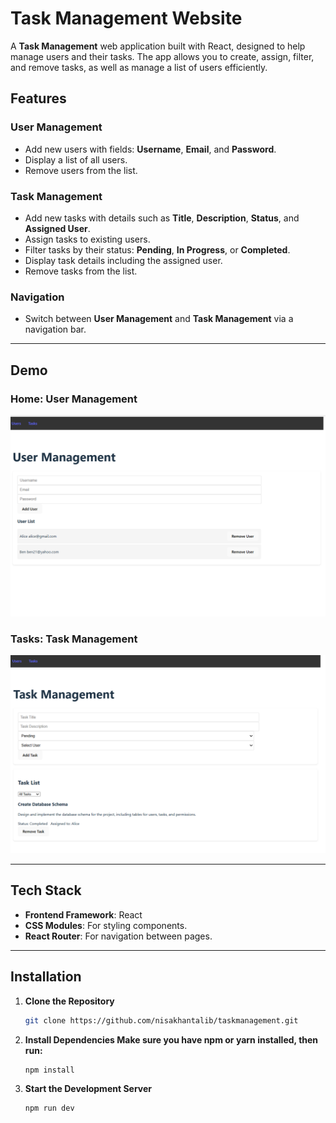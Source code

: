 # Task Management Website

A **Task Management** web application built with React, designed to help manage users and their tasks. The app allows you to create, assign, filter, and remove tasks, as well as manage a list of users efficiently.

## Features

### User Management
- Add new users with fields: **Username**, **Email**, and **Password**.
- Display a list of all users.
- Remove users from the list.

### Task Management
- Add new tasks with details such as **Title**, **Description**, **Status**, and **Assigned User**.
- Assign tasks to existing users.
- Filter tasks by their status: **Pending**, **In Progress**, or **Completed**.
- Display task details including the assigned user.
- Remove tasks from the list.

### Navigation
- Switch between **User Management** and **Task Management** via a navigation bar.

---

## Demo

### Home: User Management
![User Management Screenshot](images/user_tab.png)

### Tasks: Task Management
![Task Management Screenshot](images/task_tab.png)

---

## Tech Stack

- **Frontend Framework**: React
- **CSS Modules**: For styling components.
- **React Router**: For navigation between pages.

---

## Installation

1. **Clone the Repository**
   ```bash
   git clone https://github.com/nisakhantalib/taskmanagement.git

2. **Install Dependencies Make sure you have npm or yarn installed, then run:**
   ```bash
   npm install

3. **Start the Development Server**
   ```bash
   npm run dev
